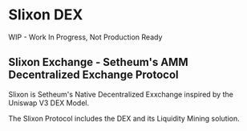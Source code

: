 # Slixon DEX
WIP - Work In Progress, Not Production Ready

## Slixon Exchange - Setheum's AMM Decentralized Exchange Protocol

Slixon is Setheum's Native Decentralized Exxchange inspired by the Uniswap V3 DEX Model.

The Slixon Protocol includes the DEX and its Liquidity Mining solution.
